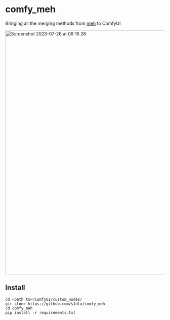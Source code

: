 # comfy_meh

Bringing all the merging methods from [meh](https://github.com/s1dlx/meh) to ComfyUI

<img width="771" alt="Screenshot 2023-07-26 at 09 16 26" src="https://github.com/s1dlx/comfy_meh/assets/125022075/818c4eed-96fe-4310-a00a-50300e467d57">

## Install

```
cd <path to>/ComfyUI/custom_nodes/
git clone https://github.com/s1dlx/comfy_meh
cd comfy_meh
pip install -r requirements.txt
```
